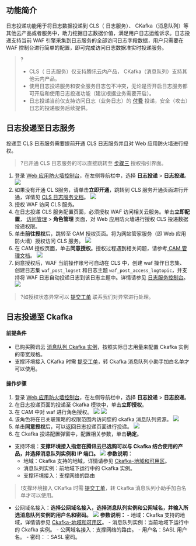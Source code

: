 ## 功能简介
日志投递功能用于将日志数据投递到 CLS（ 日志服务）、 CKafka（消息队列）等其他云产品或者服务中，助力挖掘日志数据价值，满足用户日志运维诉求。日志投递支持当前 WAF 引擎采集到日志服务的全部访问日志字段数据，用户只需要在 WAF 控制台进行简单的配置，即可完成访问日志数据准实时投递服务。
>?
>- CLS（ 日志服务）仅支持腾讯云内产品， CKafka（消息队列）支持其他云内产品。
>- 使用日志投递服务和安全服务日志包不冲突，无论是否开启日志服务都可开启和使用日志投递功能（建议根据业务需要开启）。
>- 日志投递当前仅支持访问日志（业务日志）的 [付费](https://cloud.tencent.com/document/product/627/11730) 投递，安全（攻击）日志的投递服务后续提供。


## 日志投递至日志服务 
投递至 CLS 日志服务需要提前开通 CLS 日志服务并且对 Web 应用防火墙进行授权。
>?已开通 CLS 日志服务的可以直接跳转至 [步骤三](#3) 授权指引界面。
>
1. 登录 [Web 应用防火墙控制台](https://console.cloud.tencent.com/guanjia/attack)，在左侧导航栏中，选择 **日志投递** > **日志投递**。
![](https://qcloudimg.tencent-cloud.cn/raw/baa69ed4f5416ba201412a42ba367c3e.png)
2. 如果没有开通 CL S服务，请单击**立即开通**，跳转到 CLS 服务开通页面进行开通，详情见 [CLS 日志服务文档](https://cloud.tencent.com/document/product/614)。
![](https://qcloudimg.tencent-cloud.cn/raw/9a45e27e704a6f6876bf9ad55a406372.png)
3. 授权 WAF 访问 CLS 服务。
  1. 在日志投递 CLS 服务配置页面，必须授权 WAF 访问相关云服务。单击**立即配置**， [访问管理](https://console.cloud.tencent.com/cam/role) > **角色管理** 页面，对 Web 应用防火墙进行授权 CLS 投递数据投递权限。
  2. 单击**前往授权**后，跳转至 CAM 授权页面。将为网站管家服务（即 Web 应用防火墙）授权访问 CLS 服务。
![](https://qcloudimg.tencent-cloud.cn/raw/7fec92383c177c0901bc416127e797b5.png)
 3. 在 CAM 授权页面，单击**同意授权**。授权过程遇到相关问题，请参考[ CAM 管理文档]()。
![](https://qcloudimg.tencent-cloud.cn/raw/73864c7ae73a619a1581f39bc12c0aef.png)
 4.  同意授权后，WAF 当前操作账号可自动在 CLS 中，创建 waf 操作日志集、创建日志集 `waf_post_logset` 和日志主题 `waf_post_access_logtopic`，并支持将 WAF 日志自动投递日志到该日志主题中。详情请参见 [日志服务控制台](https://console.cloud.tencent.com/cls/overview?region=ap-guangzhou)。
![](https://qcloudimg.tencent-cloud.cn/raw/57e48d7f72b7770886ccca89fcf0d296.png)
>?如授权状态异常可以 [提交工单](https://console.cloud.tencent.com/workorder/category) 联系我们对异常进行处理。
>

## 日志投递至 Ckafka
#### 前提条件
- 已购买腾讯云 [消息队列 Ckafka 实例](https://cloud.tencent.com/document/product/597/11745)，按照实际日志用量来配置 Ckafka 实例的带宽规格。
- 支撑环境接入 CKafka 时需 [提交工单](https://console.cloud.tencent.com/workorder/category)，转 Ckafka 消息队列小助手加白名单才可以使用。

#### 操作步骤
1. 登录 [Web 应用防火墙控制台](https://console.cloud.tencent.com/guanjia/attack)，在左侧导航栏中，选择 **日志投递** > **日志投递**。
2. 在日志投递页面的投递至 Ckafka 模块中，单击**立即授权**。
 1.  在 CAM 中对 waf 进行角色授权。
![](https://qcloudimg.tencent-cloud.cn/raw/f754e86f36ad5099414c5183a2e548b3.png)
![](https://qcloudimg.tencent-cloud.cn/raw/7fec92383c177c0901bc416127e797b5.png)
 2. 该角色将在已关联策略的权限范围内访问您的 ckafka 消息队列资源。
![](https://qcloudimg.tencent-cloud.cn/raw/747c155ce871bd04c9839f51038b39af.png)
 3. 单击**同意授权**后，可以返回日志投递页面进行投递。
![](https://qcloudimg.tencent-cloud.cn/raw/cd46ef07158857f0e29c3041dd448828.png)
3. 在 Ckafka 投递配置弹窗中，配置相关参数，单击**确定**。
 - 支持环境：**支撑环境接入指您在腾讯云已选购可以与 Ckafka 结合使用的产品，并选择消息队列实例和 IP 端口。**
 ![](https://qcloudimg.tencent-cloud.cn/raw/923858129c016d33d0523022cf2c2d04.png)
**参数说明：**
    - 地域：Ckafka 支持的地域，详情请参见 [Ckafka-地域和可用区](https://cloud.tencent.com/document/product/597/44597)。
    - 消息队列实例：前地域下运行中的 Ckafka 实例。
    - 支撑环境接入：支撑网络的路由
>!支撑环境接入 CKafka 时需 [提交工单](https://console.cloud.tencent.com/workorder/category)，转 Ckafka 消息队列小助手加白名单才可以使用。
>
   - 公网域名接入：**选择公网域名接入，选择消息队列实例和公网域名，并输入所选消息队列实例的用户名和密码。**
 ![](https://qcloudimg.tencent-cloud.cn/raw/80bb3d798e9f26425655cdb0fd57944e.png)
**参数说明：**
    - 地域：Ckafka 支持的地域，详情请参见 [Ckafka-地域和可用区](https://cloud.tencent.com/document/product/597/44597)。
    - 消息队列实例：当前地域下运行中的 Ckafka 实例。
    - 公网域名接入：支撑网络的路由。
    - 用户名：SASL 用户名。
    - 密码：：SASL 密码。
